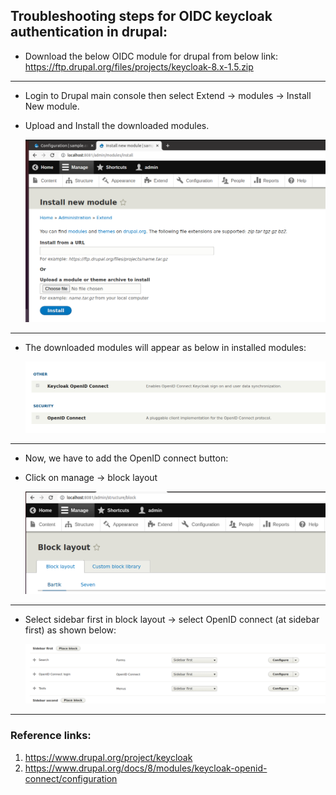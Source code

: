 
## Troubleshooting steps for OIDC keycloak authentication in drupal:

* Download the below OIDC module for drupal from below link: <br/>
  https://ftp.drupal.org/files/projects/keycloak-8.x-1.5.zip

------

* Login to Drupal main console then select Extend -> modules -> Install New module.
* Upload and Install the downloaded modules.
  
    <p align="center"><img src="https://raw.githubusercontent.com/somgithubfosteringlinux/images/main/Troubleshoot_keycloak_Drupal_OIDC_Auth/Extend_Install-new-module.png"></p>
    
------

* The downloaded modules will appear as below in installed modules:
  
     <p align="center"><img src="https://raw.githubusercontent.com/somgithubfosteringlinux/images/main/Troubleshoot_keycloak_Drupal_OIDC_Auth/Installed_modules.png"></p>
     
 ------
     
* Now, we have to add the OpenID connect button:
* Click on manage -> block layout
 
     <p align="center"><img src="https://raw.githubusercontent.com/somgithubfosteringlinux/images/main/Troubleshoot_keycloak_Drupal_OIDC_Auth/Structure_blocl_layout.png"></p>
     
------
     
* Select sidebar first in block layout -> select OpenID connect (at sidebar first) as shown below:
     
     <p align="center"><img src="https://raw.githubusercontent.com/somgithubfosteringlinux/images/main/Troubleshoot_keycloak_Drupal_OIDC_Auth/sidebar_first_OIDC_button.png"></p>

------

### Reference links:
1. https://www.drupal.org/project/keycloak
2. https://www.drupal.org/docs/8/modules/keycloak-openid-connect/configuration
